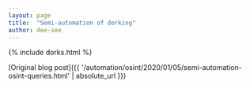 ```yaml
---
layout: page
title:  "Semi-automation of dorking"
author: dee-see
---
```


{% include dorks.html %}

[Original blog post]({{ '/automation/osint/2020/01/05/semi-automation-osint-queries.html' | absolute_url }})
